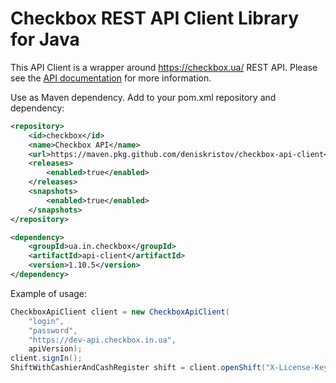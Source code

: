 # Checkbox REST API Client Library for Java

This API Client is a wrapper around https://checkbox.ua/ REST API. Please see the [API documentation](https://dev-api.checkbox.in.ua/api/redoc) for more information.

Use as Maven dependency.
Add to your pom.xml repository and dependency:
```xml
<repository>
    <id>checkbox</id>
    <name>Checkbox API</name>
    <url>https://maven.pkg.github.com/deniskristov/checkbox-api-client</url>
    <releases>
        <enabled>true</enabled>
    </releases>
    <snapshots>
        <enabled>true</enabled>
    </snapshots>
</repository>

<dependency>
    <groupId>ua.in.checkbox</groupId>
    <artifactId>api-client</artifactId>
    <version>1.10.5</version>
</dependency>
```

Example of usage:
```Java
CheckboxApiClient client = new CheckboxApiClient(
    "login",
    "password",
    "https://dev-api.checkbox.in.ua",
    apiVersion);
client.signIn();
ShiftWithCashierAndCashRegister shift = client.openShift("X-License-Key");
```
